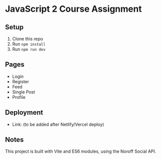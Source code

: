 # JavaScript 2 Course Assignment

## Setup
1. Clone this repo
2. Run `npm install`
3. Run `npm run dev`

## Pages
- Login
- Register
- Feed
- Single Post
- Profile

## Deployment
- Link: (to be added after Netlify/Vercel deploy)

## Notes
This project is built with Vite and ES6 modules, using the Noroff Social API.
